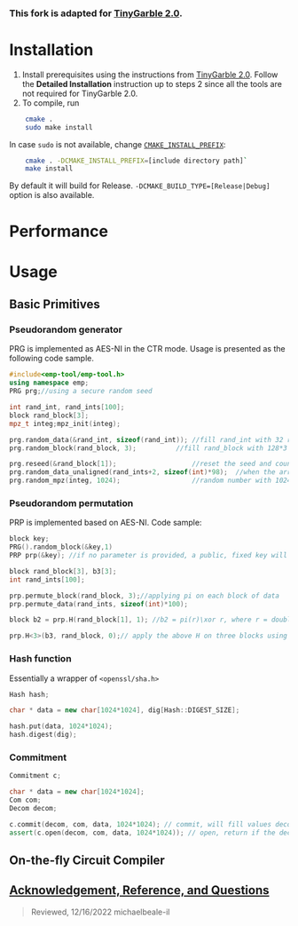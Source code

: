 ### This fork is adapted for [TinyGarble 2.0](https://github.com/IntelLabs/TinyGarble2.0). 

# Installation

1. Install prerequisites using the instructions from [TinyGarble 2.0](https://github.com/IntelLabs/TinyGarble2.0/README.md). 
Follow the **Detailed Installation** instruction up to steps 2 since all the tools are not required for TinyGarble 2.0. 
2. To compile, run
```bash
    cmake .
    sudo make install
```
In case `sudo` is not available, change [`CMAKE_INSTALL_PREFIX`](https://cmake.org/cmake/help/v2.8.8/cmake.html#variable%3aCMAKE_INSTALL_PREFIX):
```bash
    cmake . -DCMAKE_INSTALL_PREFIX=[include directory path]`
    make install
```
By default it will build for Release. `-DCMAKE_BUILD_TYPE=[Release|Debug]` option is also available.

# Performance

# Usage

## Basic Primitives
### Pseudorandom generator
PRG is implemented as AES-NI in the CTR mode. Usage is presented as the following code sample.

```cpp
#include<emp-tool/emp-tool.h>
using namespace emp;
PRG prg;//using a secure random seed

int rand_int, rand_ints[100];
block rand_block[3];
mpz_t integ;mpz_init(integ);

prg.random_data(&rand_int, sizeof(rand_int)); //fill rand_int with 32 random bits
prg.random_block(rand_block, 3);	      //fill rand_block with 128*3 random bits

prg.reseed(&rand_block[1]);                   //reset the seed and counter in prg
prg.random_data_unaligned(rand_ints+2, sizeof(int)*98);  //when the array is not 128-bit-aligned
prg.random_mpz(integ, 1024);                  //random number with 1024 bits.
```

### Pseudorandom permutation
PRP is implemented based on AES-NI. Code sample:
```cpp
block key;
PRG().random_block(&key,1)
PRP prp(&key); //if no parameter is provided, a public, fixed key will be used

block rand_block[3], b3[3];
int rand_ints[100];

prp.permute_block(rand_block, 3);//applying pi on each block of data
prp.permute_data(rand_ints, sizeof(int)*100);

block b2 = prp.H(rand_block[1], 1); //b2 = pi(r)\xor r, where r = doubling(random_block)\xor 1

prp.H<3>(b3, rand_block, 0);// apply the above H on three blocks using counter 0, 1, and 2 resp.
```

### Hash function
Essentially a wrapper of ```<openssl/sha.h>```
```cpp
Hash hash;

char * data = new char[1024*1024], dig[Hash::DIGEST_SIZE];

hash.put(data, 1024*1024);
hash.digest(dig);
```

### Commitment
```cpp
Commitment c;

char * data = new char[1024*1024];
Com com;
Decom decom;

c.commit(decom, com, data, 1024*1024); // commit, will fill values decom and com
assert(c.open(decom, com, data, 1024*1024)); // open, return if the decommitment is valid or not
```

## On-the-fly Circuit Compiler


## [Acknowledgement, Reference, and Questions](https://github.com/emp-toolkit/emp-readme/blob/master/README.md#citation)

> Reviewed, 12/16/2022 michaelbeale-il
